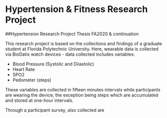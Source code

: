 # Hypertension & Fitness Research Project 
##Hypertension Research Project Thesis FA2020 & continuation

This research project is based on the collections and findings of a graduate student at Florida Polytechnic University. Here, wearable data is collected via
BioDatix watch devices - data collected includes variables:

* Blood Pressure (Systolic and Diiastolic)
* Heart Rate
* SPO2
* Pedometer (steps)

These variables are collected in fifteen minutes intervals while participants are wearing the device; the exception being steps which are accumulated and stored
at one-hour intervals.

Through a participant survey, also collected are 


